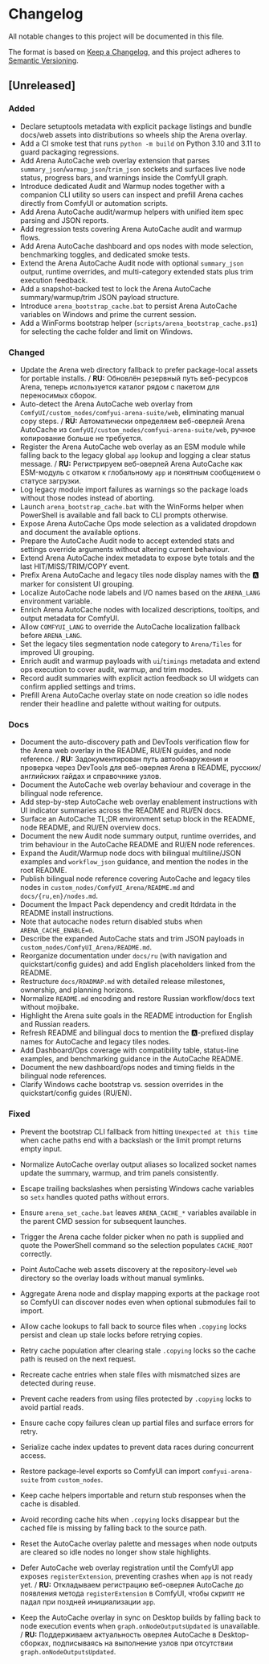 # Changelog

All notable changes to this project will be documented in this file.

The format is based on [Keep a Changelog](https://keepachangelog.com/en/1.0.0/),
and this project adheres to [Semantic Versioning](https://semver.org/spec/v2.0.0.html).

## [Unreleased]
### Added
- Declare setuptools metadata with explicit package listings and bundle docs/web assets into distributions so wheels ship the Arena overlay.
- Add a CI smoke test that runs `python -m build` on Python 3.10 and 3.11 to guard packaging regressions.
- Add Arena AutoCache web overlay extension that parses `summary_json`/`warmup_json`/`trim_json` sockets and surfaces live node status, progress bars, and warnings inside the ComfyUI graph.
- Introduce dedicated Audit and Warmup nodes together with a companion CLI utility so users can inspect and prefill Arena caches directly from ComfyUI or automation scripts.
- Add Arena AutoCache audit/warmup helpers with unified item spec parsing and JSON reports.
- Add regression tests covering Arena AutoCache audit and warmup flows.
- Add Arena AutoCache dashboard and ops nodes with mode selection, benchmarking toggles, and dedicated smoke tests.
- Extend the Arena AutoCache Audit node with optional `summary_json` output, runtime overrides, and multi-category extended stats plus trim execution feedback.
- Add a snapshot-backed test to lock the Arena AutoCache summary/warmup/trim JSON payload structure.
- Introduce `arena_bootstrap_cache.bat` to persist Arena AutoCache variables on Windows and prime the current session.
- Add a WinForms bootstrap helper (`scripts/arena_bootstrap_cache.ps1`) for selecting the cache folder and limit on Windows.
### Changed
- Update the Arena web directory fallback to prefer package-local assets for portable installs. / **RU:** Обновлён резервный путь веб-ресурсов Arena, теперь используется каталог рядом с пакетом для переносимых сборок.
- Auto-detect the Arena AutoCache web overlay from `ComfyUI/custom_nodes/comfyui-arena-suite/web`, eliminating manual copy steps. / **RU:** Автоматически определяем веб-оверлей Arena AutoCache из `ComfyUI/custom_nodes/comfyui-arena-suite/web`, ручное копирование больше не требуется.
- Register the Arena AutoCache web overlay as an ESM module while falling back to the legacy global `app` lookup and logging a clear status message. / **RU:** Регистрируем веб-оверлей Arena AutoCache как ESM-модуль с откатом к глобальному `app` и понятным сообщением о статусе загрузки.
- Log legacy module import failures as warnings so the package loads without those nodes instead of aborting.
- Launch `arena_bootstrap_cache.bat` with the WinForms helper when PowerShell is available and fall back to CLI prompts otherwise.
- Expose Arena AutoCache Ops mode selection as a validated dropdown and document the available options.
- Prepare the AutoCache Audit node to accept extended stats and settings override arguments without altering current behaviour.
- Extend Arena AutoCache index metadata to expose byte totals and the last HIT/MISS/TRIM/COPY event.
- Prefix Arena AutoCache and legacy tiles node display names with the 🅰️ marker for consistent UI grouping.
- Localize AutoCache node labels and I/O names based on the `ARENA_LANG` environment variable.
- Enrich Arena AutoCache nodes with localized descriptions, tooltips, and output metadata for ComfyUI.
- Allow `COMFYUI_LANG` to override the AutoCache localization fallback before `ARENA_LANG`.
- Set the legacy tiles segmentation node category to `Arena/Tiles` for improved UI grouping.
- Enrich audit and warmup payloads with `ui`/`timings` metadata and extend ops execution to cover audit, warmup, and trim modes.
- Record audit summaries with explicit action feedback so UI widgets can confirm applied settings and trims.
- Prefill Arena AutoCache overlay state on node creation so idle nodes render their headline and palette without waiting for outputs.
### Docs
- Document the auto-discovery path and DevTools verification flow for the Arena web overlay in the README, RU/EN guides, and node reference. / **RU:** Задокументирован путь автообнаружения и проверка через DevTools для веб-оверлея Arena в README, русских/английских гайдах и справочнике узлов.
- Document the AutoCache web overlay behaviour and coverage in the bilingual node reference.
- Add step-by-step AutoCache web overlay enablement instructions with UI indicator summaries across the README and RU/EN docs.
- Surface an AutoCache TL;DR environment setup block in the README, node README, and RU/EN overview docs.
- Document the new Audit node summary output, runtime overrides, and trim behaviour in the AutoCache README and RU/EN node references.
- Expand the Audit/Warmup node docs with bilingual multiline/JSON examples and `workflow_json` guidance, and mention the nodes in the root README.
- Publish bilingual node reference covering AutoCache and legacy tiles nodes in `custom_nodes/ComfyUI_Arena/README.md` and `docs/{ru,en}/nodes.md`.
- Document the Impact Pack dependency and credit ltdrdata in the README install instructions.
- Note that autocache nodes return disabled stubs when `ARENA_CACHE_ENABLE=0`.
- Describe the expanded AutoCache stats and trim JSON payloads in `custom_nodes/ComfyUI_Arena/README.md`.
- Reorganize documentation under `docs/ru` (with navigation and quickstart/config guides) and add English placeholders linked from the README.
- Restructure `docs/ROADMAP.md` with detailed release milestones, ownership, and planning horizons.
- Normalize `README.md` encoding and restore Russian workflow/docs text without mojibake.
- Highlight the Arena suite goals in the README introduction for English and Russian readers.
- Refresh README and bilingual docs to mention the 🅰️-prefixed display names for AutoCache and legacy tiles nodes.
- Add Dashboard/Ops coverage with compatibility table, status-line examples, and benchmarking guidance in the AutoCache README.
- Document the new dashboard/ops nodes and timing fields in the bilingual node references.
- Clarify Windows cache bootstrap vs. session overrides in the quickstart/config guides (RU/EN).
### Fixed
- Prevent the bootstrap CLI fallback from hitting `Unexpected at this time` when cache paths end with a backslash or the limit prompt returns empty input.

- Normalize AutoCache overlay output aliases so localized socket names update the summary, warmup, and trim panels consistently.
- Escape trailing backslashes when persisting Windows cache variables so `setx` handles quoted paths without errors.
- Ensure `arena_set_cache.bat` leaves `ARENA_CACHE_*` variables available in the parent CMD session for subsequent launches.
- Trigger the Arena cache folder picker when no path is supplied and quote the PowerShell command so the selection populates `CACHE_ROOT` correctly.
- Point AutoCache web assets discovery at the repository-level `web` directory so the overlay loads without manual symlinks.
- Aggregate Arena node and display mapping exports at the package root so ComfyUI can discover nodes even when optional submodules fail to import.
- Allow cache lookups to fall back to source files when `.copying` locks persist and clean up stale locks before retrying copies.
- Retry cache population after clearing stale `.copying` locks so the cache path is reused on the next request.
- Recreate cache entries when stale files with mismatched sizes are detected during reuse.
- Prevent cache readers from using files protected by `.copying` locks to avoid partial reads.
- Ensure cache copy failures clean up partial files and surface errors for retry.
- Serialize cache index updates to prevent data races during concurrent access.
- Restore package-level exports so ComfyUI can import `comfyui-arena-suite` from `custom_nodes`.
- Keep cache helpers importable and return stub responses when the cache is disabled.
- Avoid recording cache hits when `.copying` locks disappear but the cached file is missing by falling back to the source path.
- Reset the AutoCache overlay palette and messages when node outputs are cleared so idle nodes no longer show stale highlights.
- Defer AutoCache web overlay registration until the ComfyUI app exposes `registerExtension`, preventing crashes when `app` is not ready yet. / **RU:** Откладываем регистрацию веб-оверлея AutoCache до появления метода `registerExtension` в ComfyUI, чтобы скрипт не падал при поздней инициализации `app`.
- Keep the AutoCache overlay in sync on Desktop builds by falling back to node execution events when `graph.onNodeOutputsUpdated` is unavailable. / **RU:** Поддерживаем актуальность оверлея AutoCache в Desktop-сборках, подписываясь на выполнение узлов при отсутствии `graph.onNodeOutputsUpdated`.
